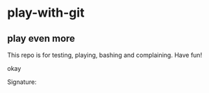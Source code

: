 # play-with-git

## play even more

This repo is for testing, playing, bashing and complaining.  Have fun!

okay

Signature:

